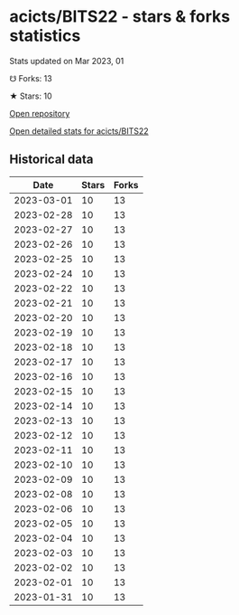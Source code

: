 # acicts/BITS22 - stars & forks statistics

Stats updated on Mar 2023, 01

☋ Forks: 13

★ Stars: 10

[Open repository](https://github.com/acicts/BITS22)

[Open detailed stats for acicts/BITS22](https://reviewgithub.com/rep/acicts/BITS22)

## Historical data
| Date | Stars | Forks |
|------|-------|-------|
| 2023-03-01 | 10 | 13 | 
| 2023-02-28 | 10 | 13 | 
| 2023-02-27 | 10 | 13 | 
| 2023-02-26 | 10 | 13 | 
| 2023-02-25 | 10 | 13 | 
| 2023-02-24 | 10 | 13 | 
| 2023-02-22 | 10 | 13 | 
| 2023-02-21 | 10 | 13 | 
| 2023-02-20 | 10 | 13 | 
| 2023-02-19 | 10 | 13 | 
| 2023-02-18 | 10 | 13 | 
| 2023-02-17 | 10 | 13 | 
| 2023-02-16 | 10 | 13 | 
| 2023-02-15 | 10 | 13 | 
| 2023-02-14 | 10 | 13 | 
| 2023-02-13 | 10 | 13 | 
| 2023-02-12 | 10 | 13 | 
| 2023-02-11 | 10 | 13 | 
| 2023-02-10 | 10 | 13 | 
| 2023-02-09 | 10 | 13 | 
| 2023-02-08 | 10 | 13 | 
| 2023-02-06 | 10 | 13 | 
| 2023-02-05 | 10 | 13 | 
| 2023-02-04 | 10 | 13 | 
| 2023-02-03 | 10 | 13 | 
| 2023-02-02 | 10 | 13 | 
| 2023-02-01 | 10 | 13 | 
| 2023-01-31 | 10 | 13 | 

